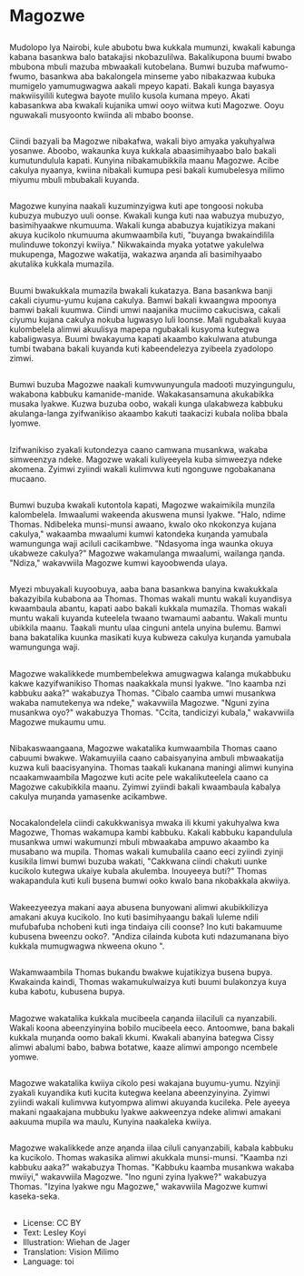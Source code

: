 # Magozwe

##
Mudolopo lya Nairobi, kule abubotu bwa kukkala mumunzi, kwakali kabunga kabana basankwa balo batakajisi nkobazulilwa. Bakalikupona buumi bwabo mbubona mbuli mazuba mbwaakali kutobelana. Bumwi buzuba mafwumo-fwumo, basankwa aba bakalongela minseme yabo nibakazwaa kubuka mumigelo yamumugwagwa aakali mpeyo kapati. Bakali kunga bayasya makwiisyilili kutegwa bayote mulilo kusola kumana mpeyo. Akati kabasankwa aba kwakali kujanika umwi ooyo wiitwa kuti Magozwe. Ooyu nguwakali musyoonto kwiinda ali mbabo boonse.

##
Ciindi bazyali ba Magozwe nibakafwa, wakali biyo amyaka yakuhyalwa yosanwe. Aboobo, wakaunka kuya kukkala abaasimihyaabo balo bakali kumutundulula kapati. Kunyina nibakamubikkila maanu Magozwe. Acibe cakulya nyaanya, kwiina nibakali kumupa pesi bakali kumubelesya milimo miyumu mbuli mbubakali kuyanda.

##
Magozwe kunyina naakali kuzuminzyigwa kuti ape tongoosi nokuba kubuzya mubuzyo uuli oonse. Kwakali kunga kuti naa wabuzya mubuzyo, basimihyaakwe nkumuuma. Wakali kunga ababuzya kujatikizya makani akuya kucikolo nkumuuma akumwaambila kuti, "buyanga bwakaindilila mulinduwe tokonzyi kwiiya." Nikwakainda myaka yotatwe yakulelwa mukupenga, Magozwe wakatija, wakazwa aŋanda ali basimihyaabo akutalika kukkala mumazila.

##
Buumi bwakukkala mumazila bwakali kukatazya. Bana basankwa banji cakali ciyumu-yumu kujana cakulya. Bamwi bakali kwaangwa mpoonya bamwi bakali kuumwa. Ciindi umwi naajanika muciimo cakuciswa, cakali ciyumu kujana cakulya nokuba lugwasyo luli loonse. Mali ngubakali kuyaa kulombelela alimwi akuulisya mapepa ngubakali kusyoma kutegwa kabaligwasya. Buumi bwakayuma kapati akaambo kakulwana atubunga tumbi twabana bakali kuyanda kuti kabeendelezya zyibeela zyadolopo zimwi.

##
Bumwi buzuba Magozwe naakali kumvwunyungula madooti muzyingungulu, wakabona kabbuku kamanide-manide. Wakakasansamuna akukabikka musaka lyakwe. Kuzwa buzuba oobo, wakali kunga ulakabweza kabbuku akulanga-langa zyifwanikiso akaambo kakuti taakacizi kubala noliba bbala lyomwe.

##
Izifwanikiso zyakali kutondezya caano camwana musankwa, wakaba simweenzya ndeke. Magozwe wakali kuliyeeyela kuba simweezya ndeke akomena. Zyimwi zyiindi wakali kulimvwa kuti ngonguwe ngobakanana mucaano.

##
Bumwi buzuba kwakali kutontola kapati, Magozwe wakaimikila munzila kalombelela. Imwaalumi wakeenda akuswena munsi lyakwe. "Halo, ndime Thomas. Ndibeleka munsi-munsi awaano, kwalo oko nkokonzya kujana cakulya," wakaamba mwaalumi kumwi katondeka kuŋanda yamubala wamungunga waji aciluli cacikambwe. "Ndasyoma inga waunka okuya ukabweze cakulya?" Magozwe wakamulanga mwaalumi, wailanga ŋanda. "Ndiza," wakavwiila Magozwe kumwi kayoobwenda ulaya.

##
Myezi mbuyakali kuyoobuya, aaba bana basankwa banyina kwakukkala bakazyibila kubabona aa Thomas. Thomas wakali muntu wakali kuyandisya kwaambaula abantu, kapati aabo bakali kukkala mumazila. Thomas wakali muntu wakali kuyanda kuteelela twaano twamaumi aabantu. Wakali muntu ubikkila maanu. Taakali muntu ulaa cinguni antela unyina bulemu. Bamwi bana bakatalika kuunka masikati kuya kubweza cakulya kuŋanda yamubala wamungunga waji.

##
Magozwe wakalikkede mumbembelekwa amugwagwa kalanga mukabbuku kakwe kazyifwanikiso Thomas naakakkala munsi lyakwe. "Ino kaamba nzi kabbuku aaka?" wakabuzya Thomas. "Cibalo caamba umwi musankwa wakaba namutekenya wa ndeke," wakavwiila Magozwe. "Nguni zyina musankwa oyo?" wakabuzya Thomas. "Ccita, tandicizyi kubala," wakavwiila Magozwe mukaumu umu.

##
Nibakaswaangaana, Magozwe wakatalika kumwaambila Thomas caano cabuumi bwakwe. Wakamuyiila caano cabaisyanyina ambuli mbwaakatija kuzwa kuli baacisyanyina. Thomas taakali kukanana maningi alimwi kunyina ncaakamwaambila Magozwe kuti acite pele wakalikuteelela caano ca Magozwe cakubikkila maanu. Zyimwi zyiindi bakali kwaambaula kabalya cakulya muŋanda yamasenke acikambwe.

##
Nocakalondelela ciindi cakukkwanisya mwaka ili kkumi yakuhyalwa kwa Magozwe, Thomas wakamupa kambi kabbuku. Kakali kabbuku kapandulula musankwa umwi wakumunzi mbuli mbwaakaba ampuwo akaambo ka musabano wa mupila. Thomas wakali kumubalila caano eeci zyiindi zyinji kusikila limwi bumwi buzuba wakati, "Cakkwana ciindi chakuti uunke kucikolo kutegwa ukaiye kubala akulemba. Inouyeeya buti?" Thomas wakapandula kuti kuli busena bumwi ooko kwalo bana nkobakkala akwiiya.

##
Wakeezyeezya makani aaya abusena bunyowani alimwi akubikkilizya amakani akuya kucikolo. Ino kuti basimihyaangu bakali luleme ndili mufubafuba nchobeni kuti inga tindaiya cili coonse? Ino kuti bakamuume kubusena bweenzu ooko?. "Andiza cilainda kubota kuti ndazumanana biyo kukkala mumugwagwa nkweena okuno ".

##
Wakamwaambila Thomas bukandu bwakwe kujatikizya busena bupya. Kwakainda kaindi, Thomas wakamukulwaizya kuti buumi bulakonzya kuya kuba kabotu, kubusena bupya.

##
Magozwe wakatalika kukkala mucibeela caŋanda iilaciluli ca nyanzabili. Wakali koona abeenzyinyina bobilo mucibeela eeco. Antoomwe, bana bakali kukkala muŋanda oomo bakali kkumi. Kwakali abanyina bategwa Cissy alimwi abalumi babo, babwa botatwe, kaaze alimwi ampongo ncembele yomwe.

##
Magozwe wakatalika kwiiya cikolo pesi wakajana buyumu-yumu. Nzyinji zyakali kuyandika kuti kucita kutegwa keelana abeenzyinyina. Zyimwi zyiindi wakali kulimvwa kutyompwa alimwi akuyanda kucileka. Pele ayeeya makani ngaakajana mubbuku lyakwe aakweenzya ndeke alimwi amakani aakuuma mupila wa maulu, Kunyina naakaleka kwiiya.

##
Magozwe wakalikkede anze aŋanda iilaa ciluli canyanzabili, kabala kabbuku ka kucikolo. Thomas wakasika alimwi akukkala munsi-munsi. "Kaamba nzi kabbuku aaka?" wakabuzya Thomas. "Kabbuku kaamba musankwa wakaba mwiiyi," wakavwiila Magozwe. "Ino nguni zyina lyakwe?" wakabuzya Thomas. "Izyina lyakwe ngu Magozwe," wakavwiila Magozwe kumwi kaseka-seka.

##
* License: CC BY
* Text: Lesley Koyi
* Illustration: Wiehan de Jager
* Translation: Vision Milimo
* Language: toi
